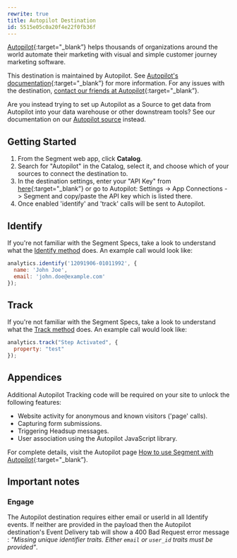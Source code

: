 ```yaml
---
rewrite: true
title: Autopilot Destination
id: 5515e05c0a20f4e22f0fb36f
---
```

[Autopilot](https://www.autopilothq.com/?utm_source=segmentio&utm_medium=docs&utm_campaign=partners){:target="_blank”} helps thousands of organizations around the world automate their marketing with visual and simple customer journey marketing software.

This destination is maintained by Autopilot.  See [Autopilot's documentation](https://support.autopilothq.com/hc/en-us/categories/200396835-Segment){:target="_blank”} for more information.  For any issues with the destination, [contact our friends at Autopilot](https://support.autopilothq.com/hc/en-us/requests/new){:target="_blank”}.

Are you instead trying to set up Autopilot as a Source to get data from Autopilot into your data warehouse or other downstream tools? See our documentation on our [Autopilot source](/docs/connections/sources/catalog/cloud-apps/autopilothq/) instead.

## Getting Started



  1. From the Segment web app, click **Catalog**.
  2. Search for "Autopilot" in the Catalog, select it, and choose which of your sources to connect the destination to.
  3. In the destination settings, enter your "API Key" from [here](https://login.autopilothq.com/login#settings/app-connections/segment-sync){:target="_blank”} or go to Autopilot: Settings -> App Connections -> Segment and copy/paste the API key which is listed there.
  4. Once enabled 'identify' and 'track' calls will be sent to Autopilot.

## Identify

If you're not familiar with the Segment Specs, take a look to understand what the [Identify method](/docs/connections/spec/identify/) does. An example call would look like:

```javascript
analytics.identify('12091906-01011992', {
  name: 'John Joe',
  email: 'john.doe@example.com'
});
```

## Track

If you're not familiar with the Segment Specs, take a look to understand what the [Track method](/docs/connections/spec/track/) does. An example call would look like:

```javascript
analytics.track("Step Activated", {
  property: "test"
});
```

## Appendices

Additional Autopilot Tracking code will be required on your site to unlock the following features:

  - Website activity for anonymous and known visitors ('page' calls).
  - Capturing form submissions.
  - Triggering Headsup messages.
  - User association using the Autopilot JavaScript library.

For complete details, visit the Autopilot page [How to use Segment with Autopilot](https://support.autopilothq.com/hc/en-us/articles/203658119){:target="_blank”}.

## Important notes
### Engage
The Autopilot destination requires either email or userId in all Identify events. If neither are provided in the payload then the Autopilot destination's Event Delivery tab will show a 400 Bad Request error message : _"Missing unique identifier traits. Either `email` or `user_id` traits must be provided"_.
